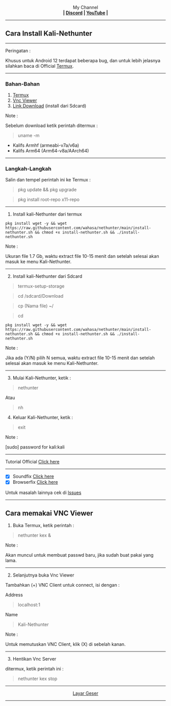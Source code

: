 <p align="center">My Channel</br><b>
| <a href="https://discord.gg/GCehyym">Discord</a> | <a href="https://youtube.com/channel/UC3sLb7eZCu72iv3G1yUhUHQ">YouTube</a> |</b></p>

---
## Cara Install Kali-Nethunter

---
Peringatan :

Khusus untuk Android 12 terdapat beberapa bug, dan untuk lebih jelasnya silahkan baca di Official [Termux](https://github.com/termux/termux-app).

---------------
### Bahan-Bahan
1. [Termux](https://github.com/termux/termux-app/releases)
2. [Vnc Viewer](https://play.google.com/store/apps/details?id=com.realvnc.viewer.android)
3. [Link Download](http://kali.download/nethunter-images/current/rootfs/?C=S&O=D) (install dari Sdcard)

Note :

Sebelum download ketik perintah ditermux :
> uname -m

* Kalifs Armhf (armeabi-v7a/v6a)
* Kalifs Arm64 (Arm64-v8a/AArch64)

-------------------
### Langkah-Langkah

Salin dan tempel perintah ini ke Termux :

> pkg update && pkg upgrade

> pkg install root-repo x11-repo

---
1. Install kali-Nethunter dari termux
```
pkg install wget -y && wget https://raw.githubusercontent.com/wahasa/nethunter/main/install-nethunter.sh && chmod +x install-nethunter.sh && ./install-nethunter.sh
```


Note :

Ukuran file 1.7 Gb, waktu extract file 10-15 menit dan setelah selesai akan masuk ke menu Kali-Nethunter.

---
2. Install kali-Nethunter dari Sdcard
> termux-setup-storage

> cd /sdcard/Download

> cp (Nama file) ~/

> cd 
```
pkg install wget -y && wget https://raw.githubusercontent.com/wahasa/nethunter/main/install-nethunter.sh && chmod +x install-nethunter.sh && ./install-nethunter.sh
```


Note :

Jika ada (Y/N) pilih N semua, waktu extract file 10-15 menit dan setelah selesai akan masuk ke menu Kali-Nethunter.

---
3. Mulai Kali-Nethunter, ketik :
> nethunter

Atau

> nh

4. Keluar Kali-Nethunter, ketik :
> exit


Note :

[sudo] password for kali:kali

---
Tutorial Official [Click here](https://www.kali.org/docs/nethunter/nethunter-rootless)


---------------
- [x] Soundfix [Click here](https://github.com/wahasa/nethunter/issues/3#issuecomment-1178462491)
- [x] Browserfix [Click here](https://github.com/wahasa/nethunter/issues/3#issuecomment-1178448051)

Untuk masalah lainnya cek di [Issues](https://github.com/wahasa/nethunter/issues)

------------------------------

## Cara memakai VNC Viewer

1. Buka Termux, ketik perintah :

> nethunter kex &

Note :

Akan muncul untuk membuat passwd baru, jika sudah buat pakai yang lama.

---
2. Selanjutnya buka Vnc Viewer

Tambahkan (+) VNC Client untuk connect, isi dengan :

Address
> localhost:1

Name
> Kali-Nethunter

Note :

Untuk memutuskan VNC Client, klik (X) di sebelah kanan.

---
3. Hentikan Vnc Server

ditermux, ketik perintah ini :

> nethunter kex stop

---
<p align="center">
<a href="https://youtube.com/channel/UC3sLb7eZCu72iv3G1yUhUHQ">Layar Geser</a></p>

---
